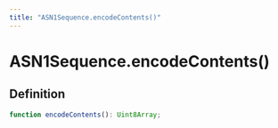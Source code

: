 ```yaml
---
title: "ASN1Sequence.encodeContents()"
---
```


# ASN1Sequence.encodeContents()

## Definition

```ts
function encodeContents(): Uint8Array;
```

